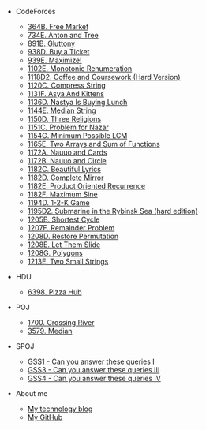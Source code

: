 -  CodeForces
   -   [364B. Free Market](/CodeForces/364B.md)
   -   [734E. Anton and Tree](/CodeForces/734E.md)
   -   [891B. Gluttony](/CodeForces/891B.md)
   -   [938D. Buy a Ticket](/CodeForces/938D.md)
   -   [939E. Maximize!](/CodeForces/939E.md)
   -   [1102E. Monotonic Renumeration](/CodeForces/1102E.md)
   -   [1118D2. Coffee and Coursework (Hard Version)](/CodeForces/1118D2.md)
   -   [1120C. Compress String](/CodeForces/1120C.md)
   -   [1131F. Asya And Kittens](/CodeForces/1131F.md)
   -   [1136D. Nastya Is Buying Lunch](/CodeForces/1136D.md)
   -   [1144E. Median String](/CodeForces/1144E.md)
   -   [1150D. Three Religions](/CodeForces/1150D.md)
   -   [1151C. Problem for Nazar](/CodeForces/1151C.md)
   -   [1154G. Minimum Possible LCM](/CodeForces/1154G.md)
   -   [1165E. Two Arrays and Sum of Functions](/CodeForces/1165E.md)
   -   [1172A. Nauuo and Cards](/CodeForces/1172A.md)
   -   [1172B. Nauuo and Circle](/CodeForces/1172B.md)
   -   [1182C. Beautiful Lyrics](/CodeForces/1182C.md)
   -   [1182D. Complete Mirror](/CodeForces/1182D.md)
   -   [1182E. Product Oriented Recurrence](/CodeForces/1182E.md)
   -   [1182F. Maximum Sine](/CodeForces/1182F.md)
   -   [1194D. 1-2-K Game](/CodeForces/1194D.md)
   -   [1195D2. Submarine in the Rybinsk Sea (hard edition)](/CodeForces/1195D2.md)
   -   [1205B. Shortest Cycle](/CodeForces/1205B.md)
   -   [1207F. Remainder Problem](/CodeForces/1207F.md)
   -   [1208D. Restore Permutation](/CodeForces/1208D.md)
   -   [1208E. Let Them Slide](/CodeForces/1208E.md)
   -   [1208G. Polygons](/CodeForces/1208G.md)
   -   [1213E. Two Small Strings](/CodeForces/1213E.md)

-  HDU
   -   [6398. Pizza Hub](/HDU/6398.md)

-  POJ
   -   [1700. Crossing River](/POJ/1700.md)
   -   [3579. Median](/POJ/3579.md)

-  SPOJ
   -   [GSS1 - Can you answer these queries I](/SPOJ/GSS1.md)
   -   [GSS3 - Can you answer these queries III](/SPOJ/GSS3.md)
   -   [GSS4 - Can you answer these queries IV](/SPOJ/GSS4.md)

-   About me
    -   [My technology blog](https://www.cometeme.tech)
    -   [My GitHub](https://github.com/cometeme)
